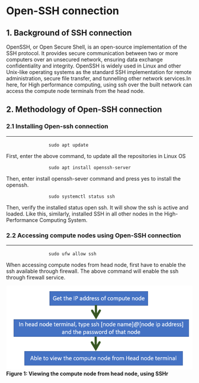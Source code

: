 # **Open-SSH connection**

## **1. Background of SSH connection**

OpenSSH, or Open Secure Shell, is an open-source implementation of the SSH protocol. It provides secure communication between two or more computers over an unsecured network, ensuring data exchange confidentiality and integrity. OpenSSH is widely used in Linux and other Unix-like operating systems as the standard SSH implementation for remote administration, secure file transfer, and tunnelling other network services.In here, for High performance computing, using ssh over the built network can access the compute node terminals from the head node. 
<br>

 ## **2. Methodology of Open-SSH connection**

 ### **2.1 Installing Open-ssh connection**
 ---
                    sudo apt update

First, enter the above command, to update all the repositories in Linux OS

                    sudo apt install openssh-server

Then, enter install openssh-sever command and press yes to install the openssh.

                    sudo systemctl status ssh
Then, verify the installed status open ssh. It will show the ssh is active and loaded. Like this, similarly, installed SSH in all other nodes in the High-Performance Computing System.


### **2.2 Accessing compute nodes using Open-SSH connection**
---

                    sudo ufw allow ssh
When accessing compute nodes from head node, first have to enable the ssh available through firewall. The above command will enable the ssh through firewall service.

![access SSH](access-SSH.png)<br>
<b>Figure 1: Viewing the compute node from head node, using SSHr</b>
<br><br>
